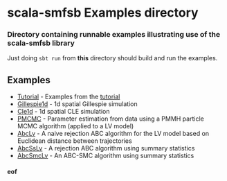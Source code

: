 # scala-smfsb Examples directory

### Directory containing runnable examples illustrating use of the scala-smfsb library

Just doing `sbt run` from **this** directory should build and run the examples.

## Examples

* [Tutorial](src/main/scala/Tutorial.scala) - Examples from the [tutorial](../docs/Tutorial.md)
* [Gillespie1d](src/main/scala/Gillespie1d.scala) - 1d spatial Gillespie simulation
* [Cle1d](src/main/scala/Cle1d.scala) - 1d spatial CLE simulation
* [PMCMC](src/main/scala/PMCMC.scala) - Parameter estimation from data using a PMMH particle MCMC algorithm (applied to a LV model)
* [AbcLv](src/main/scala/AbcLv.scala) - A naive rejection ABC algorithm for the LV model based on Euclidean distance between trajectories
* [AbcSsLv](src/main/scala/AbcSsLv.scala) - A rejection ABC algorithm using summary statistics
* [AbcSmcLv](src/main/scala/AbcSmcLv.scala) - An ABC-SMC algorithm using summary statistics



#### eof

